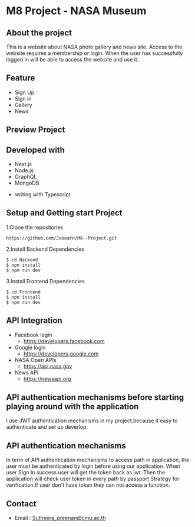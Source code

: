 # M8 Project - NASA Museum

## About the project
This is a website about NASA photo gallery and news site. Access to the website requires a membership or login. When the user has successfully logged in will be able to access the website and use it.
## Feature
- Sign Up
- Sign in
- Gallery
- News
## Preview Project
## Developed with
- Next.js
- Node.js
- GraphQL
- MongoDB
* writing with Typescript 
## Setup and Getting start Project
1.Clone the repositories
```
https://github.com/Jaoearn/M8--Project.git 
```
2.Install Backend Dependencies
```
$ cd Backend
$ npm install
$ npm run dev
```
3.Install Frontend Dependencies
```
$ cd Frontend
$ npm install
$ npm run dev
```
## API Integration
- Facebook login
  - https://developers.facebook.com
- Google login
  - https://developers.google.com
- NASA Open APIs
  - https://api.nasa.gov
- News API
  - https://newsapi.org
## API authentication mechanisms before starting playing around with the application
I use JWT authentication mechanisms  in my project,because it easy to authenticate and set up deverlop.
## API authentication mechanisms
 In term of API authentication mechanisms to access path in application, the user must be authenticated by login before using our application.  When user Sign In success user will get the token back as jwt .Then the application will check user token in every path by passport Strategy for verification.If user don't have token they can not access a function.
## Contact
- Email : Sutheera_preenan@cmu.ac.th
 

